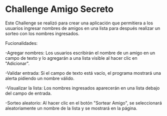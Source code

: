 <h1>Challenge Amigo Secreto</h1>

Este Challenge se realizó para crear una aplicación que permitiera a los usuarios ingresar nombres de amigos en una lista para después realizar un sorteo con los nombres ingresados.

Fucionalidades:

-Agregar nombres: Los usuarios escribirán el nombre de un amigo en un campo de texto y lo agregarán a una lista visible al hacer clic en "Adicionar".

-Validar entrada: Si el campo de texto está vacío, el programa mostrará una alerta pidiendo un nombre válido.

-Visualizar la lista: Los nombres ingresados aparecerán en una lista debajo del campo de entrada.

-Sorteo aleatorio: Al hacer clic en el botón "Sortear Amigo", se seleccionará aleatoriamente un nombre de la lista y se mostrará en la página.

